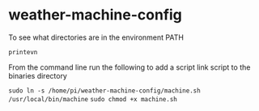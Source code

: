 # weather-machine-config

To see what directories are in the environment PATH

``printevn``


From the command line run the following to add a script link script to the binaries directory

``sudo ln -s /home/pi/weather-machine-config/machine.sh /usr/local/bin/machine``
``sudo chmod +x machine.sh``

